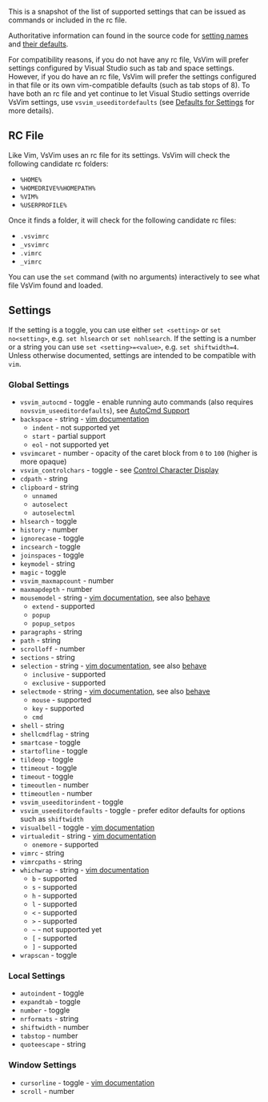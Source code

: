 This is a snapshot of the list of supported settings that can be issued as commands or included in the rc file.

Authoritative information can found in the source code for [setting names](https://github.com/jaredpar/VsVim/blob/master/Src/VimCore/VimSettingsInterface.fs) and [their defaults](https://github.com/jaredpar/VsVim/blob/master/Src/VimCore/VimSettings.fs).

For compatibility reasons, if you do not have any rc file, VsVim will prefer settings configured by Visual Studio such as tab and space settings.  However, if you do have an rc file, VsVim will prefer the settings configured in that file or its own vim-compatible defaults (such as tab stops of 8).  To have both an rc file and yet continue to let Visual Studio settings override VsVim settings, use `vsvim_useeditordefaults` (see [Defaults for Settings](Defaults-for-Settings) for more details).

## RC File
Like Vim, VsVim uses an rc file for its settings.  VsVim will check the following candidate rc folders:
* `%HOME%`
* `%HOMEDRIVE%%HOMEPATH%`
* `%VIM%`
* `%USERPROFILE%`

Once it finds a folder, it will check for the following candidate rc files:
* `.vsvimrc`
* `_vsvimrc`
* `.vimrc`
* `_vimrc`

You can use the `set` command (with no arguments) interactively to see what file VsVim found and loaded.

## Settings
If the setting is a toggle, you can use either `set <setting>` or `set no<setting>`, e.g. `set hlsearch` or `set nohlsearch`.  If the setting is a number or a string you can use `set <setting>=<value>`, e.g. `set shiftwidth=4`.  Unless otherwise documented, settings are intended to be compatible with `vim`.

### Global Settings
* `vsvim_autocmd` - toggle - enable running auto commands (also requires `novsvim_useeditordefaults`), see [AutoCmd Support](AutoCmd-support)
* `backspace` - string - [vim documentation](http://vimhelp.appspot.com/options.txt.html#%27backspace%27)
    * `indent` - not supported yet
    * `start` - partial support
    * `eol` - not supported yet
* `vsvimcaret` - number - opacity of the caret block from `0` to `100` (higher is more opaque)
* `vsvim_controlchars` - toggle - see [Control Character Display](Control-Character-Display)
* `cdpath` - string
* `clipboard` - string
    * `unnamed`
    * `autoselect`
    * `autoselectml`
* `hlsearch` - toggle
* `history` - number
* `ignorecase` - toggle
* `incsearch` - toggle
* `joinspaces` - toggle
* `keymodel` - string
* `magic` - toggle
* `vsvim_maxmapcount` - number
* `maxmapdepth` - number
* `mousemodel` - string - [vim documentation](http://vimhelp.appspot.com/options.txt.html#%27mousemodel%27), see also [behave](http://vimhelp.appspot.com/gui.txt.html#%3Abehave)
    * `extend` - supported
    * `popup`
    * `popup_setpos`
* `paragraphs` - string
* `path` - string
* `scrolloff` - number
* `sections` - string
* `selection` - string - [vim documentation](http://vimhelp.appspot.com/options.txt.html#%27selection%27), see also [behave](http://vimhelp.appspot.com/gui.txt.html#%3Abehave)
    * `inclusive` - supported
    * `exclusive` - supported
* `selectmode` - string - [vim documentation](http://vimhelp.appspot.com/options.txt.html#%27selectmode%27), see also [behave](http://vimhelp.appspot.com/gui.txt.html#%3Abehave)
    * `mouse` - supported
    * `key` - supported
    * `cmd`
* `shell` - string
* `shellcmdflag` - string
* `smartcase` - toggle
* `startofline` - toggle
* `tildeop` - toggle
* `ttimeout` - toggle
* `timeout` - toggle
* `timeoutlen` - number
* `ttimeoutlen` - number
* `vsvim_useeditorindent` - toggle
* `vsvim_useeditordefaults` - toggle - prefer editor defaults for options such as `shiftwidth`
* `visualbell` - toggle - [vim documentation](http://vimhelp.appspot.com/options.txt.html#%27visualbell%27)
* `virtualedit` - string - [vim documentation](http://vimhelp.appspot.com/options.txt.html#%27virtualedit%27)
    * `onemore` - supported
* `vimrc` - string
* `vimrcpaths` - string
* `whichwrap` - string - [vim documentation](http://vimhelp.appspot.com/options.txt.html#%27whichwrap%27)
    * `b` - supported
    * `s` - supported
    * `h` - supported
    * `l` - supported
    * `<` - supported
    * `>` - supported
    * `~` - not supported yet
    * `[` - supported
    * `]` - supported
* `wrapscan` - toggle

### Local Settings
* `autoindent` - toggle
* `expandtab` - toggle
* `number` - toggle
* `nrformats` - string
* `shiftwidth` - number
* `tabstop` - number
* `quoteescape` - string

### Window Settings
* `cursorline` - toggle - [vim documentation](http://vimhelp.appspot.com/options.txt.html#%27cursorline%27)
* `scroll` - number
